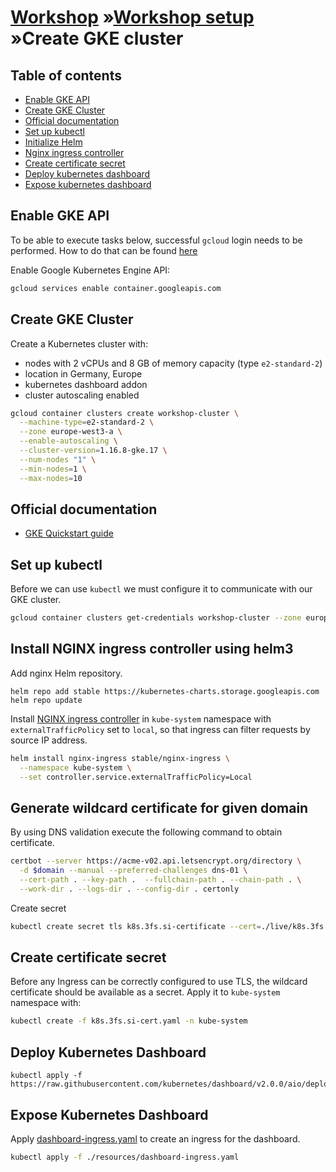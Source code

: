 # [Workshop](../README.md) &raquo;[Workshop setup](./README.md) &raquo;Create GKE cluster

## Table of contents

* [Enable GKE API](#enable-gke-api)
* [Create GKE Cluster](#create-gke-cluster)
* [Official documentation](#official-documentation)
* [Set up kubectl](#set-up-kubectl)
* [Initialize Helm](#initialize-helm)
* [Nginx ingress controller](#nginx-ingress-controller)
* [Create certificate secret](#create-certificate-secret)
* [Deploy kubernetes dashboard](#deploy-kubernetes-dashboard)
* [Expose kubernetes dashboard](#expose-kubernetes-dashboard)

## Enable GKE API

To be able to execute tasks below, successful `gcloud` login needs to be
performed. How to do that can be found [here](./01_google_cloud.md)

Enable Google Kubernetes Engine API:

```bash
gcloud services enable container.googleapis.com
 ```

## Create GKE Cluster

Create a Kubernetes cluster with:

* nodes with 2 vCPUs and 8 GB of memory capacity (type `e2-standard-2`)
* location in Germany, Europe
* kubernetes dashboard addon
* cluster autoscaling enabled

```bash
gcloud container clusters create workshop-cluster \
  --machine-type=e2-standard-2 \
  --zone europe-west3-a \
  --enable-autoscaling \
  --cluster-version=1.16.8-gke.17 \
  --num-nodes "1" \
  --min-nodes=1 \
  --max-nodes=10
 ```

## Official documentation

* [GKE Quickstart
  guide](https://cloud.google.com/kubernetes-engine/docs/quickstart?authuser=1&refresh=1)

## Set up kubectl

Before we can use `kubectl` we must configure it to communicate with our GKE cluster.

```bash
gcloud container clusters get-credentials workshop-cluster --zone europe-west3-a
```

## Install NGINX ingress controller using helm3

Add nginx Helm repository.

```
helm repo add stable https://kubernetes-charts.storage.googleapis.com
helm repo update
```

Install [NGINX ingress
controller](https://github.com/nginxinc/kubernetes-ingress) in `kube-system`
namespace with `externalTrafficPolicy` set to `local`, so that ingress can filter
requests by source IP address.

```bash
helm install nginx-ingress stable/nginx-ingress \
  --namespace kube-system \
  --set controller.service.externalTrafficPolicy=Local
```

## Generate wildcard certificate for given domain

By using DNS validation execute the following command to obtain certificate.

```bash
certbot --server https://acme-v02.api.letsencrypt.org/directory \
  -d $domain --manual --preferred-challenges dns-01 \
  --cert-path . --key-path .  --fullchain-path . --chain-path . \
  --work-dir . --logs-dir . --config-dir . certonly
```

Create secret

```bash
kubectl create secret tls k8s.3fs.si-certificate --cert=./live/k8s.3fs.si/fullchain.pem --key=./live/k8s.3fs.si/privkey.pem --dry-run -o yaml > k8s.3fs.si-cert.yaml
```

## Create certificate secret

Before any Ingress can be correctly configured to use TLS, the wildcard
certificate should be available as a secret. Apply it to `kube-system` namespace
with:

```bash
kubectl create -f k8s.3fs.si-cert.yaml -n kube-system
```

## Deploy Kubernetes Dashboard

```
kubectl apply -f https://raw.githubusercontent.com/kubernetes/dashboard/v2.0.0/aio/deploy/recommended.yaml
```

## Expose Kubernetes Dashboard

Apply [dashboard-ingress.yaml](./resources/dashboard-ingress.yaml) to create an ingress for the dashboard.

```bash
kubectl apply -f ./resources/dashboard-ingress.yaml
```
